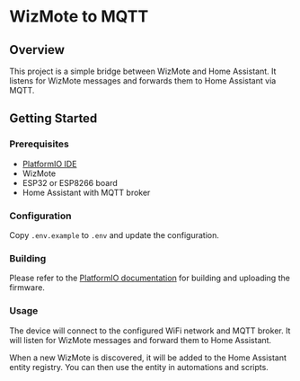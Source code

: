# WizMote to MQTT

## Overview

This project is a simple bridge between WizMote and Home Assistant. It listens for WizMote messages and forwards them to Home Assistant via MQTT.

## Getting Started

### Prerequisites

- [PlatformIO IDE](https://platformio.org/install/ide?install=vscode)
- WizMote
- ESP32 or ESP8266 board
- Home Assistant with MQTT broker

### Configuration

Copy `.env.example` to `.env` and update the configuration.

### Building

Please refer to the [PlatformIO documentation](https://docs.platformio.org/en/latest/quickstart.html) for building and uploading the firmware.

### Usage

The device will connect to the configured WiFi network and MQTT broker. It will listen for WizMote messages and forward them to Home Assistant.

When a new WizMote is discovered, it will be added to the Home Assistant entity registry. You can then use the entity in automations and scripts.




